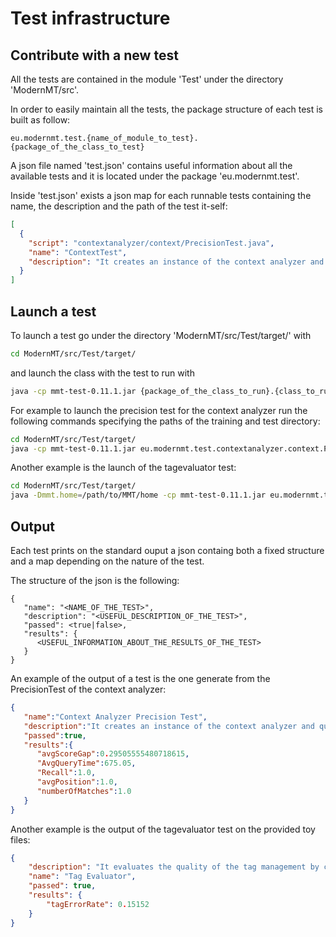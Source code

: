 # Test infrastructure

## Contribute with a new test
All the tests are contained in the module 'Test' under the directory 'ModernMT/src'.

In order to easily maintain all the tests, the package structure of each test is built as follow:

```
eu.modernmt.test.{name_of_module_to_test}.{package_of_the_class_to_test}
```

A json file named 'test.json' contains useful information about all the available tests and it is located under the package 'eu.modernmt.test'.

Inside 'test.json' exists a json map for each runnable tests containing the name, the description and the path of the test it-self:
```json
[
  {
    "script": "contextanalyzer/context/PrecisionTest.java",
    "name": "ContextTest",
    "description": "It creates an instance of the context analyzer and queries it to compute some metrics to evaluate the efficiency of the IR system."
  }
]
```

## Launch a test

To launch a test go under the directory 'ModernMT/src/Test/target/' with

```bash
cd ModernMT/src/Test/target/
```

and launch the class with the test to run with

```bash
java -cp mmt-test-0.11.1.jar {package_of_the_class_to_run}.{class_to_run}
```

For example to launch the precision test for the context analyzer run the following commands specifying the paths of the training and test directory:

```bash
cd ModernMT/src/Test/target/
java -cp mmt-test-0.11.1.jar eu.modernmt.test.contextanalyzer.context.PrecisionTest -lang en -lines 30 -train <path_to_training_directory> -test <path_to_test_directory>
```

Another example is the launch of the tagevaluator test:

```bash
cd ModernMT/src/Test/target/
java -Dmmt.home=/path/to/MMT/home -cp mmt-test-0.11.1.jar eu.modernmt.test.tagevaluator.TagEvaluator -t separate -r reference_file -y hypothesis_file
```


## Output

Each test prints on the standard ouput a json containg both a fixed structure and a map depending on the nature of the test.

The structure of the json is the following:
```
{  
   "name": "<NAME_OF_THE_TEST>",
   "description": "<USEFUL_DESCRIPTION_OF_THE_TEST>",
   "passed": <true|false>,
   "results": {  
      <USEFUL_INFORMATION_ABOUT_THE_RESULTS_OF_THE_TEST>
   }
}
```

An example of the output of a test is the one generate from the PrecisionTest of the context analyzer:
```json
{  
   "name":"Context Analyzer Precision Test",
   "description":"It creates an instance of the context analyzer and queries it to compute some metrics to evaluate the efficiency of the IR system.",
   "passed":true,
   "results":{  
      "avgScoreGap":0.29505555480718615,
      "AvgQueryTime":675.05,
      "Recall":1.0,
      "avgPosition":1.0,
      "numberOfMatches":1.0
   }
}
```

Another example is the output of the tagevaluator test on the provided toy files:
```json
{
    "description": "It evaluates the quality of the tag management by calculating the tag-error-rate of an hypothesis file with respect to a reference file.",
    "name": "Tag Evaluator",
    "passed": true,
    "results": {
        "tagErrorRate": 0.15152
    }
}
```
